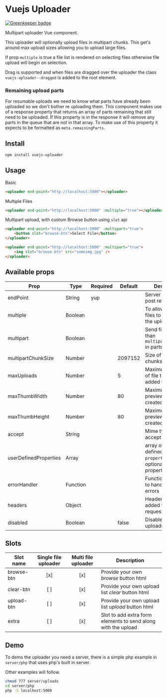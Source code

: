 # Vuejs Uploader

[![Greenkeeper badge](https://badges.greenkeeper.io/charliekassel/vuejs-uploader.svg)](https://greenkeeper.io/)

Multipart uploader Vue component.

This uploader will optionally upload files in multipart chunks.
This get's around max upload sizes allowing you to upload large files.

If prop `multiple` is true a file list is rendered on selecting files otherwise file upload will begin on selection.

Drag is supported and when files are dragged over the uploader the class `vuejs-uploader--dragged` is added to the root element.

### Remaining upload parts

For resumable uploads we need to know what parts have already been uploaded so we don't bother re uploading them.
This component makes use of a response property that returns an array of parts remaining that still need to be uploaded.
If this property is in the response it will remove any parts in the queue that are not in that array.
To make use of this property it expects to be formatted as `meta.remainingParts`.

## Install

```bash
npm install vuejs-uploader
```

## Usage

Basic
```html
<uploader end-point="http://localhost:5000"></uploader>
```

Multiple Files
```html
<uploader end-point="http://localhost:5000" :multiple="true"></uploader>
```

Multipart upload, with custom Browse button using `slot` api
```html
<uploader end-point="http://localhost:5000" :multipart="true">
    <button slot="browse-btn">Select File</button>
</uploader>

<uploader end-point="http://localhost:5000" :multipart="true">
    <img slot="browse-btn" src="someimg.jpg" />
</uploader>
```

## Available props

|Prop                 |Type    |Required|Default|Description|
|---------------------|--------|--------|-------|----------|
|endPoint             |String  |yup     |       |Server end point to post requests|
|multiple             |Boolean |        |       |To allow multiple files to be added to the upload queue|
|multipart            |Boolean |        |       |Send files larger than `multipartChunkSize` in parts|
|multipartChunkSize   |Number  |        |2097152|Size of multipart chunks in bytes|
|maxUploads           |Number  |        |5      |Maximum number of file that can be added to the queue|
|maxThumbWidth        |Number  |        |80     |Maximum width of preview image created|
|maxThumbHeight       |Number  |        |80     |Maximum height of preview image created|
|accept               |String  |        |       |Mime types to accept|
|userDefinedProperties|Array   |        |       |array of objects defined with `property` and optional `required` properties|
|errorHandler         |Function|        |       |Function passed in to handle http errors|
|headers              |Object  |        |       |Headers can be added to the http requests|
|disabled             |Boolean |        |false  |Disable the uploader|

## Slots

|Slot name |Single file uploader|Multi file uploader|Description|
|----------|:------------------:|:-----------------:|-----------|
|browse-btn| [x]                | [x]               |Provide your own _browse_ button html|
|clear-btn | [ ]                | [x]               |Provide your own upload list _clear_ button html|
|upload-btn| [ ]                | [x]               |Provide your own upload list _upload_ button html|
|extra     | [ ]                | [x]               |Slot to add extra form elements to send along with the upload|

## Demo

To demo the uploader you need a server, there is a simple php example
in `server/php` that uses php's built in server.

Other examples will follow.

```bash
chmod 777 server/uploads
cd server/php
php -S localhost:5000
```
